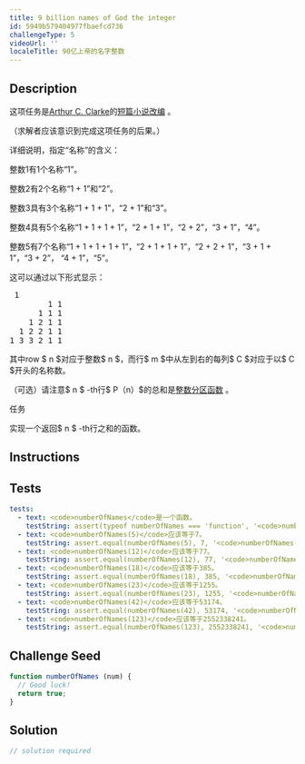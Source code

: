 ```yaml
---
title: 9 billion names of God the integer
id: 5949b579404977fbaefcd736
challengeType: 5
videoUrl: ''
localeTitle: 90亿上帝的名字整数
---
```


## Description
<section id="description"><p>这项任务是<a href="https://en.wikipedia.org/wiki/The Nine Billion Names of God#Plot_summary" title="wp：上帝的九十亿名字#Plot_summary">Arthur C. Clarke</a>的<a href="https://en.wikipedia.org/wiki/The Nine Billion Names of God#Plot_summary" title="wp：上帝的九十亿名字#Plot_summary">短篇小说改编</a> 。 </p><p> （求解者应该意识到完成这项任务的后果。） </p><p>详细说明，指定“名称”的含义： </p><p>整数1有1个名称“1”。 </p><p>整数2有2个名称“1 + 1”和“2”。 </p><p>整数3具有3个名称“1 + 1 + 1”，“2 + 1”和“3”。 </p><p>整数4具有5个名称“1 + 1 + 1 + 1”，“2 + 1 + 1”，“2 + 2”，“3 + 1”，“4”。 </p><p>整数5有7个名称“1 + 1 + 1 + 1 + 1”，“2 + 1 + 1 + 1”，“2 + 2 + 1”，“3 + 1 + 1”，“3 + 2”， “4 + 1”，“5”。 </p><p>这可以通过以下形式显示： </p><pre> 1
        1 1
      1 1 1
    1 2 1 1
  1 2 2 1 1
1 3 3 2 1 1
</pre><p>其中row $ n $对应于整数$ n $，而行$ m $中从左到右的每列$ C $对应于以$ C $开头的名称数。 </p><p> （可选）请注意$ n $ -th行$ P（n）$的总和是<a href="http://mathworld.wolfram.com/PartitionFunctionP.html" title="链接：http：//mathworld.wolfram.com/PartitionFunctionP.html">整数分区函数</a> 。 </p>任务<p>实现一个返回$ n $ -th行之和的函数。 </p></section>

## Instructions
<section id="instructions">
</section>

## Tests
<section id='tests'>

```yml
tests:
  - text: <code>numberOfNames</code>是一个函数。
    testString: assert(typeof numberOfNames === 'function', '<code>numberOfNames</code> is a function.');
  - text: <code>numberOfNames(5)</code>应该等于7。
    testString: assert.equal(numberOfNames(5), 7, '<code>numberOfNames(5)</code> should equal 7.');
  - text: <code>numberOfNames(12)</code>应该等于77。
    testString: assert.equal(numberOfNames(12), 77, '<code>numberOfNames(12)</code> should equal 77.');
  - text: <code>numberOfNames(18)</code>应该等于385。
    testString: assert.equal(numberOfNames(18), 385, '<code>numberOfNames(18)</code> should equal 385.');
  - text: <code>numberOfNames(23)</code>应该等于1255。
    testString: assert.equal(numberOfNames(23), 1255, '<code>numberOfNames(23)</code> should equal 1255.');
  - text: <code>numberOfNames(42)</code>应该等于53174。
    testString: assert.equal(numberOfNames(42), 53174, '<code>numberOfNames(42)</code> should equal 53174.');
  - text: <code>numberOfNames(123)</code>应该等于2552338241。
    testString: assert.equal(numberOfNames(123), 2552338241, '<code>numberOfNames(123)</code> should equal 2552338241.');

```

</section>

## Challenge Seed
<section id='challengeSeed'>

<div id='js-seed'>

```js
function numberOfNames (num) {
  // Good luck!
  return true;
}

```

</div>



</section>

## Solution
<section id='solution'>

```js
// solution required
```
</section>
